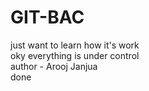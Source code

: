 # GIT-BAC
just want to learn how it's work <br>
oky everything is under control <br>
author - Arooj Janjua <br>
done

